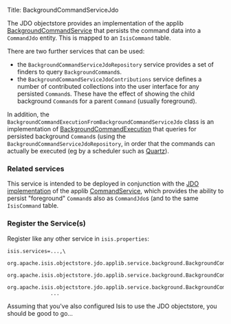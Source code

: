 Title: BackgroundCommandServiceJdo

The JDO objectstore provides an implementation of the applib [BackgroundCommandService](../../../../reference/services/background-service.html) that persists the command data into a `CommandJdo` entity.  This is mapped to an `IsisCommand` table.

There are two further services that can be used:

* the `BackgroundCommandServiceJdoRepository` service provides a set of finders to query `BackgroundCommand`s.  
* the `BackgroundCommandServiceJdoContributions` service defines a number of contributed collections into the user interface for any persisted `Command`s.  These have the effect of showing the child background `Command`s for a parent `Command` (usually foreground).

In addition, the `BackgroundCommandExecutionFromBackgroundCommandServiceJdo` class is an implementation of [BackgroundCommandExecution]() that queries for persisted background `Command`s (using the `BackgroundCommandServiceJdoRepository`, in order that the commands can actually be executed (eg by a scheduler such as [Quartz](http://quartz.org)).

### Related services

This service is intended to be deployed in conjunction with the [JDO implementation](./command-service-jdo.html) of the applib [CommandService](../../../../reference/services/command-service.html), which provides the ability to persist "foreground" `Command`s also as `CommandJdo`s (and to the same `IsisCommand` table.

### Register the Service(s)

Register like any other service in `isis.properties`:

    isis.services=...,\
                  org.apache.isis.objectstore.jdo.applib.service.background.BackgroundCommandServiceJdo,\
                  org.apache.isis.objectstore.jdo.applib.service.background.BackgroundCommandServiceJdoRepository,\
                  org.apache.isis.objectstore.jdo.applib.service.background.BackgroundCommandServiceJdoContributions,\
                  ...

Assuming that you've also configured Isis to use the JDO objectstore, you should be good to go...

                    